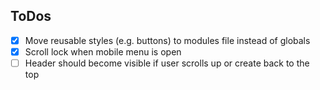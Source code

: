 ## ToDos

- [x] Move reusable styles (e.g. buttons) to modules file instead of globals
- [x] Scroll lock when mobile menu is open
- [ ] Header should become visible if user scrolls up or create back to the top
